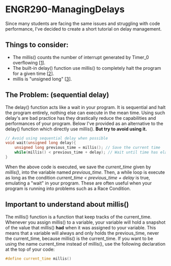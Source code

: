 # ENGR290-ManagingDelays
Since many students are facing the same issues and struggling with code performance, I've decided to create a short tutorial on delay management.

## Things to consider:  
- The millis() counts the number of interrupt generated by Timer_0 overflowing [[1]].  
- The built-in delay() function use millis() to completely halt the program for a given time [[2]].  
- millis is "unsigned long" [[3]].

[1]: https://forum.arduino.cc/t/problem-enabling-timer0-impacts-general-digital-io-toggle-rate-arduino-uno/676869/4  
[2]: https://forum.arduino.cc/t/which-timer-used-on-mega-for-delay-and-delaymicroseconds/420641/2
[3]: https://learn.sparkfun.com/tutorials/data-types-in-arduino/all  

## The Problem: (sequential delay)
The delay() function acts like a wait in your program. It is sequential and halt the program entirely, nothing else can execute in the mean time. Using such delay's are bad practice has they drastically reduce the capabilities and performances of your program. Below I've provided as an alternative to the delay() function which directly use millis(). **But try to avoid using it.**
```C++
// Avoid using sequential delay when possible
void wait(unsigned long delay){
    unsigned long previous_time = millis(); // Save the current time
    while(millis() < previous_time + delay); // Wait until time has elapsed
}
```
When the above code is executed, we save the *current_time* given by *millis()*, into the variable named *previous_time*. Then, a while loop is execute as long as the condition *current_time < previous_time + delay* is true, emulating a "wait" in your program. These are often useful when your program is running into problems such as a Race Condition.

## Important to understand about millis()
The millis() function is a function that keep tracks of the current_time. Whenever you assign millis() to a variable, your variable will hold a snapshot of the value that millis() **had** when it was assigned to your variable. This means that a variable will always and only holds the previous_time, never the current_time, because millis() is the current_time. If you want to be using the name current_time instead of millis(), use the following declaration at the top of your code:

```C++
#define current_time millis()
```

